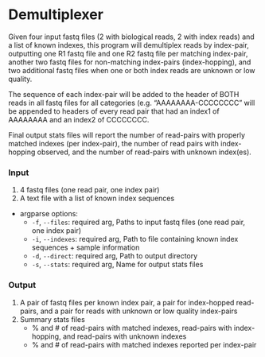 # Demultiplexer

Given four input fastq files (2 with biological reads, 2 with index reads) and a list of  known indexes, this program will demultiplex reads by index-pair, outputting one R1 fastq file and one R2 fastq file per matching index-pair, another two fastq files for non-matching index-pairs (index-hopping), and two additional fastq files when one or both index reads are unknown or low quality.
 
The sequence of each index-pair will be added to the header of BOTH reads in all fastq files for all categories (e.g. “AAAAAAAA-CCCCCCCC” will be appended to headers of every read pair that had an index1 of AAAAAAAA and an index2 of CCCCCCCC.

Final output stats files will report the number of read-pairs with properly matched indexes (per index-pair), the number of read pairs with index-hopping observed, and the number of read-pairs with unknown index(es). 

### Input
1. 4 fastq files (one read pair, one index pair)
2. A text file with a list of known index sequences

- argparse options:
    - ```-f```, ```--files```: required arg, Paths to input fastq files (one read pair, one index pair)
    - ```-i```, ```--indexes```: required arg, Path to file containing known index sequences + sample information
    - ```-d```, ```--direct```: required arg, Path to output directory
    - ```-s```, ```--stats```: required arg, Name for output stats files
    
### Output
1. A pair of fastq files per known index pair, a pair for index-hopped read-pairs, and a pair for reads with unknown or low quality index-pairs
2. Summary stats files
    - % and # of read-pairs with matched indexes, read-pairs with index-hopping, and read-pairs with unknown indexes
    - % and # of read-pairs with matched indexes reported per index-pair
